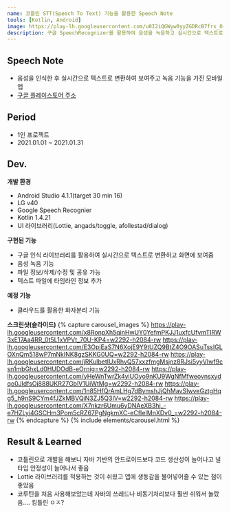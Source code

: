 ```yaml
---
name: 코틀린 STT(Speech To Text) 기능을 활용한 Speech Note
tools: [Kotlin, Android]
image: https://play-lh.googleusercontent.com/u0I2iQGWyw0yyZGDRcB7frx_O-utiXxWhvRlFyio2vRatcs8ID9YRFsOi1s3YP92QMk=s360-rw
description: 구글 SpeechRecognizer를 활용하여 음성을 녹음하고 실시간으로 텍스트로 변환하는 모바일 서비스
---
```


## Speech Note
- 음성을 인식한 후 실시간으로 텍스트로 변환하여 보여주고 녹음 기능을 가진 모바일 앱
- [구글 플레이스토어 주소](https://play.google.com/store/apps/details?id=kr.co.js.meetstt)

## Period
- 1인 프로젝트
- 2021.01.01 ~ 2021.01.31

## Dev.
**개발 환경**
- Android Studio 4.1.1(target 30 min 16)
- LG v40
- Google Speech Recognier
- Kotlin 1.4.21
- UI 라이브러리(Lottie, angads/toggle, afollestad/dialog)

**구현된 기능**
- 구글 인식 라이브러리를 활용하여 실시간으로 텍스트로 변환하고 화면에 보여줌
- 음성 녹음 기능
- 파일 정보/삭제/수정 및 공유 가능
- 텍스트 파일에 타임라인 정보 추가

**예정 기능**
- 클라우드를 활용한 화자분리 기능

**스크린샷(슬라이드)**
{% capture carousel_images %}
https://play-lh.googleusercontent.com/x8RonpXh5qinHwUY0YefmPKJJ1uxfcUfvmTIRW3xE17Aa4RR_0t5L1xVPVt_70U-KP4=w2292-h2084-rw
https://play-lh.googleusercontent.com/E3OpiEaS7N6XojE9Y9tUZQ9BtZ4O9OASuTssIGLOXnQm518wP7mNkINK8gzSKKG0UQ=w2292-h2084-rw
https://play-lh.googleusercontent.com/jRKulbetIUxRhvQ57xxzfmgMsjnz8RJsi5yyVIwf9csn1mbGhxLd0HUDOdB-eOrnig=w2292-h2084-rw
https://play-lh.googleusercontent.com/yHeWnTwrZk4yiUOyo9nKU9WgNfMfweovnsxydqo0JldfsOj888UKR27GblV1UiWtMg=w2292-h2084-rw
https://play-lh.googleusercontent.com/1n85HfQrAmLHg7dBymshJjQhMavSIwveGztgHqg5_h9nS9CYm4fJZkMBVQiN3ZJ5Q3IV=w2292-h2084-rw
https://play-lh.googleusercontent.com/X7nkzr6Umu6yDNAeXB3hj_-e7HZLyi4GSCHm3Pom5cRZ67PgNgkmXC-eCfIeIMnXDv0_=w2292-h2084-rw
{% endcapture %}
{% include elements/carousel.html %}


## Result & Learned
- 코틀린으로 개발을 해보니 자바 기반의 안드로이드보다 코드 생산성이 늘어나고 널타입 안정성이 늘어나서 좋음
- Lottie 라이브러리를 적용하는 것이 쉬웠고 앱에 생동감을 불어넣어줄 수 있는 점이 좋았음
- 코루틴을 처음 사용해보았는데 자바의 쓰레드나 비동기처리보다 훨씬 쉬워서 놀랐음.... 킹틀린 ㅇㅈ?